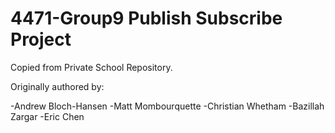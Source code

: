 # 4471-Group9 Publish Subscribe Project

Copied from Private School Repository. 

Originally authored by: 

-Andrew Bloch-Hansen
-Matt Mombourquette
-Christian Whetham
-Bazillah Zargar
-Eric Chen


